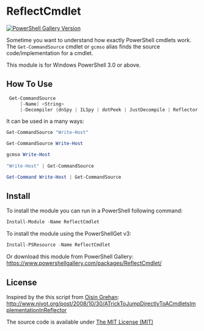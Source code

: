 # ReflectCmdlet

[![PowerShell Gallery Version](https://img.shields.io/powershellgallery/v/ReflectCmdlet)](https://www.powershellgallery.com/packages/ReflectCmdlet/)

Sometime you want to understand how exactly PowerShell cmdlets work.
The ```Get-CommandSource``` cmdlet or ```gcmso``` alias finds the source code/implementation for a cmdlet.

This module is for Windows PowerShell 3.0 or above.

## How To Use

``` PowerShell
 Get-CommandSource 
     [-Name] <String>
     [-Decompiler {dnSpy | ILSpy | dotPeek | JustDecompile | Reflector | GitHub}]
 ```

It can be used in a many ways:

``` PowerShell
Get-CommandSource "Write-Host"

Get-CommandSource Write-Host

gcmso Write-Host
 
"Write-Host" | Get-CommandSource

Get-Command Write-Host | Get-CommandSource
```

## Install

To install the module you can run in a PowerShell following command:

```PowerShell
Install-Module -Name ReflectCmdlet
```

To install the module using the PowerShellGet v3:

```powershell
Install-PSResource -Name ReflectCmdlet
```

Or download this module from PowerShell Gallery:
https://www.powershellgallery.com/packages/ReflectCmdlet/


## License

Inspired by the this script from [Oisin Grehan](https://github.com/oising):
http://www.nivot.org/post/2008/10/30/ATrickToJumpDirectlyToACmdletsImplementationInReflector

The source code is available under [The MIT License (MIT)](LICENSE)
